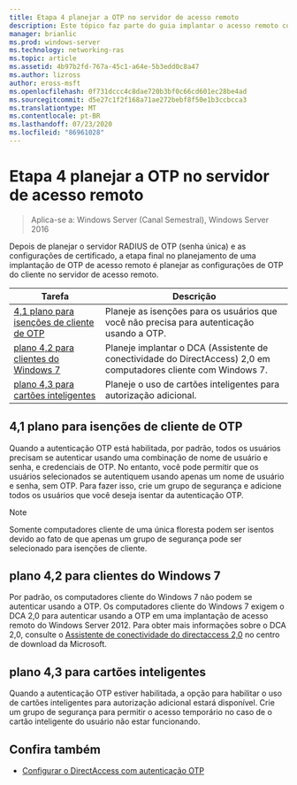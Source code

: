 ```yaml
---
title: Etapa 4 planejar a OTP no servidor de acesso remoto
description: Este tópico faz parte do guia implantar o acesso remoto com autenticação OTP no Windows Server 2016.
manager: brianlic
ms.prod: windows-server
ms.technology: networking-ras
ms.topic: article
ms.assetid: 4b97b2fd-767a-45c1-a64e-5b3edd0c8a47
ms.author: lizross
author: eross-msft
ms.openlocfilehash: 0f731dccc4c8dae720b3bf0c66cd601ec28be4ad
ms.sourcegitcommit: d5e27c1f2f168a71ae272bebf8f50e1b3ccbcca3
ms.translationtype: MT
ms.contentlocale: pt-BR
ms.lasthandoff: 07/23/2020
ms.locfileid: "86961028"
---
```

# <a name="step-4-plan-for-otp-on-the-remote-access-server"></a>Etapa 4 planejar a OTP no servidor de acesso remoto

>Aplica-se a: Windows Server (Canal Semestral), Windows Server 2016

Depois de planejar o servidor RADIUS de OTP (senha única) e as configurações de certificado, a etapa final no planejamento de uma implantação de OTP de acesso remoto é planejar as configurações de OTP do cliente no servidor de acesso remoto.  
  
|Tarefa|Descrição|  
|----|--------|  
|[4,1 plano para isenções de cliente de OTP](#bkmk_4_1_Exemptions)|Planeje as isenções para os usuários que você não precisa para autenticação usando a OTP.|  
|[plano 4,2 para clientes do Windows 7](#bkmk_4_2_Win7)|Planeje implantar o DCA (Assistente de conectividade do DirectAccess) 2,0 em computadores cliente com Windows 7.|  
|[plano 4,3 para cartões inteligentes](#BKMK_smartcard)|Planeje o uso de cartões inteligentes para autorização adicional.|  
  
## <a name="41-plan-for-otp-client-exemptions"></a><a name="bkmk_4_1_Exemptions"></a>4,1 plano para isenções de cliente de OTP  
Quando a autenticação OTP está habilitada, por padrão, todos os usuários precisam se autenticar usando uma combinação de nome de usuário e senha, e credenciais de OTP. No entanto, você pode permitir que os usuários selecionados se autentiquem usando apenas um nome de usuário e senha, sem OTP. Para fazer isso, crie um grupo de segurança e adicione todos os usuários que você deseja isentar da autenticação OTP.  
  
> [!NOTE]  
> Somente computadores cliente de uma única floresta podem ser isentos devido ao fato de que apenas um grupo de segurança pode ser selecionado para isenções de cliente.  
  
## <a name="42-plan-for-windows-7-clients"></a><a name="bkmk_4_2_Win7"></a>plano 4,2 para clientes do Windows 7  
Por padrão, os computadores cliente do Windows 7 não podem se autenticar usando a OTP.  Os computadores cliente do Windows 7 exigem o DCA 2,0 para autenticar usando a OTP em uma implantação de acesso remoto do Windows Server 2012. Para obter mais informações sobre o DCA 2,0, consulte o [Assistente de conectividade do directaccess 2,0](https://go.microsoft.com/fwlink/?LinkId=253699) no centro de download da Microsoft.  
  
## <a name="43-plan-for-smart-cards"></a><a name="BKMK_smartcard"></a>plano 4,3 para cartões inteligentes  
Quando a autenticação OTP estiver habilitada, a opção para habilitar o uso de cartões inteligentes para autorização adicional estará disponível. Crie um grupo de segurança para permitir o acesso temporário no caso de o cartão inteligente do usuário não estar funcionando.  
  
## <a name="see-also"></a><a name="BKMK_Links"></a>Confira também  
  
-   [Configurar o DirectAccess com autenticação OTP](../deploy-ra-otp.md)  
  
